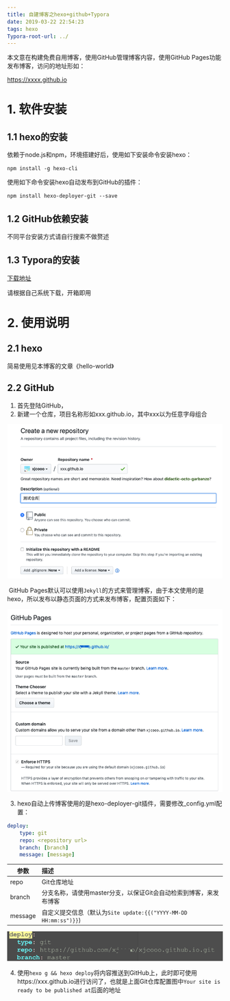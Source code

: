 ```yaml
---
title: 自建博客之hexo+github+Typora
date: 2019-03-22 22:54:23
tags: hexo
Typora-root-url: ../
---
```


本文意在构建免费自用博客，使用GitHub管理博客内容，使用GitHub Pages功能发布博客，访问的地址形如：

https://xxxx.github.io

# 1. 软件安装

## 1.1 hexo的安装

依赖于node.js和npm，环境搭建好后，使用如下安装命令安装hexo：

```shell
npm install -g hexo-cli
```

使用如下命令安装hexo自动发布到GitHub的插件：

```shell
npm install hexo-deployer-git --save
```

## 1.2 GitHub依赖安装

不同平台安装方式请自行搜索不做赘述

## 1.3 Typora的安装

[下载地址](https://www.typora.io/)

请根据自己系统下载，开箱即用

# 2. 使用说明

## 2.1 hexo

简易使用见本博客的文章《hello-world》

## 2.2 GitHub

1. 首先登陆GitHub，
2. 新建一个仓库，项目名称形如xxx.github.io，其中xxx以为任意字母组合

![image-20190322232130511](/images/image-20190322232130511.png)

​	GitHub Pages默认可以使用`Jekyll`的方式来管理博客，由于本文使用的是hexo，所以发布以静态页面的方式来发布博客，配置页面如下：

![image-20190322233527293](/images/image-20190322233527293.png)

3. hexo自动上传博客使用的是hexo-deployer-git插件，需要修改_config.yml配置：

```yaml
deploy:
	type: git
	repo: <repository url>
	branch: [branch]
	message: [message]
```

| 参数    | 描述                                                         |
| ------- | :----------------------------------------------------------- |
| repo    | Git仓库地址                                                  |
| branch  | 分支名称，请使用master分支，以保证Git会自动检索到博客，来发布博客 |
| message | 自定义提交信息（默认为`Site update:{{("YYYY-MM-DD HH:mm:ss")}}`) |

![image-20190322234438231](/images/image-20190322234438231.png)

4. 使用`hexo g && hexo deploy`将内容推送到GitHub上，此时即可使用https://xxx.github.io进行访问了，也就是上面Git仓库配置图中`Your site is ready to be published at`后面的地址